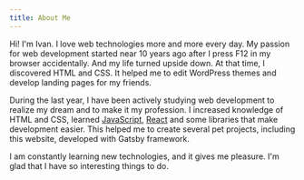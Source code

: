 ```yaml
---
title: About Me
---
```


Hi! 
I'm Ivan. I love web technologies more and more every day. My passion for web development started near 10 years ago after I press F12 in my browser accidentally. And my life turned upside down. At that time, I discovered HTML and CSS. It helped me to edit WordPress themes and develop landing pages for my friends.

During the last year, I have been actively studying web development to realize my dream and to make it my profession. I increased knowledge of HTML and CSS, learned <a href="https://learn.javascript.ru/" target="_blank" rel="noreferrer">JavaScript</a>, <a href="https://ru.reactjs.org/" target="_blank" rel="noreferrer">React</a> and some libraries that make development easier. This helped me to create several pet projects, including this website, developed with Gatsby framework.
 
I am constantly learning new technologies, and it gives me pleasure. I'm glad that I have so interesting things to do.
